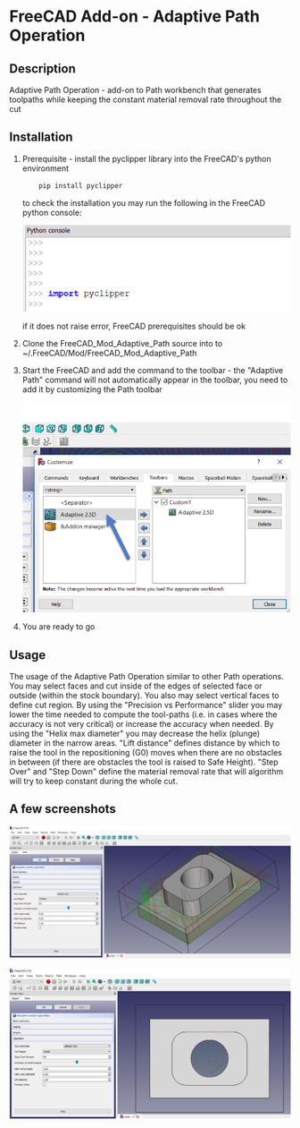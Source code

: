 # FreeCAD Add-on - Adaptive Path Operation

## Description
Adaptive Path Operation - add-on to Path workbench that generates toolpaths while keeping the constant material removal rate throughout the cut

## Installation
1. Prerequisite - install the pyclipper library into the FreeCAD's python environment
    ```bash
        pip install pyclipper
    ````
    to check the installation you may run the following in the FreeCAD python console:

    ![import pyclipper](./Resources/Inst1.png)

    if it does not raise error, FreeCAD prerequisites should be ok

2. Clone the FreeCAD_Mod_Adaptive_Path source into to ~/.FreeCAD/Mod/FreeCAD_Mod_Adaptive_Path
3. Start the FreeCAD and add the command to the toolbar - the "Adaptive Path" command will not automatically appear in the toolbar, you need to add it by customizing the Path toolbar

    ![add custom toolbar](./Resources/Inst2.png)

4. You are ready to go

## Usage
The usage of the Adaptive Path Operation similar to other Path operations. You may select faces and cut inside of the edges of selected face or outside (within the stock boundary). You also may select vertical faces to define cut region. By using the "Precision vs Performance" slider you may lower the time needed to compute the tool-paths (i.e. in cases where the accuracy is not very critical) or increase the accuracy when needed. By using the "Helix max diameter" you may decrease the helix (plunge) diameter in the narrow areas. "Lift distance" defines distance by which to raise the tool in the repositioning (G0) moves when there are no obstacles in between (if there are obstacles the tool is raised to Safe Height). "Step Over" and "Step Down" define the material removal rate that will algorithm will try to keep constant during the whole cut.

## A few screenshots

  ![ss1](./Resources/example1.png)

  ![ss2](./Resources/example2.png)


